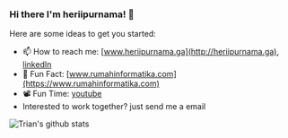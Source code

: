 ### Hi there I'm heriipurnama! 👋 

<!--
**heriipurnama/heriipurnama** is a ✨ _special_ ✨ repository because its `README.md` (this file) appears on your GitHub profile.
-->
Here are some ideas to get you started:

- 📫 How to reach me: [www.heriipurnama.ga](http://heriipurnama.ga), [linkedIn](https://www.linkedin.com/in/heriipurnama)
- 🔭 Fun Fact: [www.rumahinformatika.com](https://www.rumahinformatika.com)
-  :film_projector: Fun Time: [youtube](https://www.youtube.com/c/heriipurnamaheripurnama)
- Interested to work together? just send me a email

 ![Trian's github stats](https://github-readme-stats.vercel.app/api?username=heriipurnama&show_icons=true&theme=dark)
